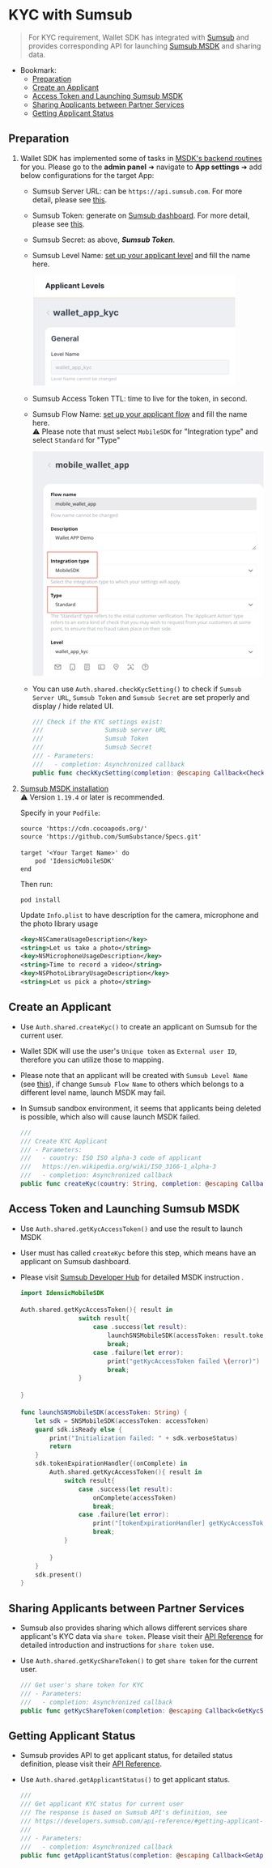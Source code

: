 # KYC with Sumsub

> For KYC requirement, Wallet SDK has integrated with [Sumsub](https://sumsub.com/) and provides corresponding API for launching [Sumsub MSDK](https://developers.sumsub.com/msdk/#getting-started) and sharing data.


- Bookmark:
  - [Preparation](#preparation)
  - [Create an Applicant](#create-an-applicant)
  - [Access Token and Launching Sumsub MSDK](#access-token-and-launching-sumsub-msdk)
  - [Sharing Applicants between Partner Services](#sharing-applicants-between-partner-services)
  - [Getting Applicant Status](#getting-applicant-status)

## Preparation

1. Wallet SDK has implemented some of tasks in [MSDK's backend routines](https://developers.sumsub.com/msdk/#backend-routines) for  you. Please go to the **admin panel** ➜ navigate to **App settings** ➜ add below configurations for the target App:  
    - Sumsub Server URL: can be `https://api.sumsub.com`. For more detail, please see [this](https://developers.sumsub.com/api-reference/#introduction). 
    - Sumsub Token: generate on [Sumsub dashboard](https://cockpit.sumsub.com/checkus?_gl=1*1qzwmb0*_ga*MTY0OTA2OTIzNy4xNjQ2NjM2ODE4*_ga_ZF910PGWRL*MTY1MjE4MzU0OC44MS4xLjE2NTIxODkyMzIuNTI.#/devSpace/appTokens). For more detail, please see [this](https://developers.sumsub.com/api-reference/#app-tokens).
    - Sumsub Secret: as above, **_Sumsub Token_**.
    - Sumsub Level Name: [set up your applicant level](https://api.sumsub.com/checkus?_gl=1*15coo51*_ga*MTY0OTA2OTIzNy4xNjQ2NjM2ODE4*_ga_ZF910PGWRL*MTY1MjE4MzU0OC44MS4xLjE2NTIxOTAzMzUuNjA.#/sdkIntegrations/levels) and fill the name here.  

        <img src="images/sdk_guideline/kyc_level.png" alt="drawing" width="400"/>
    - Sumsub Access Token TTL: time to live for the token, in second.
    - Sumsub Flow Name: [set up your applicant flow](https://api.sumsub.com/checkus?_gl=1*1ccutv*_ga*MTY0OTA2OTIzNy4xNjQ2NjM2ODE4*_ga_ZF910PGWRL*MTY1MjE4MzU0OC44MS4xLjE2NTIxOTA4ODEuNjA.#/sdkIntegrations/flows) and fill the name here.  
⚠️ Please note that must select `MobileSDK` for "Integration type" and select `Standard` for "Type"

        <img src="images/sdk_guideline/kyc_flow.png" alt="drawing" width="500"/>
    * You can use `Auth.shared.checkKycSetting()` to check if `Sumsub Server URL`, `Sumsub Token` and `Sumsub Secret` are set properly and display / hide related UI.

        ```swift
        /// Check if the KYC settings exist:
        ///                 Sumsub server URL
        ///                 Sumsub Token
        ///                 Sumsub Secret
        /// - Parameters:
        ///   - completion: Asynchronized callback
        public func checkKycSetting(completion: @escaping Callback<CheckKycSettingResult>)
        ```
3. [Sumsub MSDK installation](https://developers.sumsub.com/msdk/ios/#installation)    
    ⚠️ Version `1.19.4` or later is recommended.

    Specify in your `Podfile`:
    ```
    source 'https://cdn.cocoapods.org/'
    source 'https://github.com/SumSubstance/Specs.git'

    target '<Your Target Name>' do
        pod 'IdensicMobileSDK'
    end
    ```
    Then run:
    ```
    pod install
    ```
    Update `Info.plist` to have description for the camera, microphone and the photo library usage
    
    ```xml
    <key>NSCameraUsageDescription</key>
    <string>Let us take a photo</string>
    <key>NSMicrophoneUsageDescription</key>
    <string>Time to record a video</string>
    <key>NSPhotoLibraryUsageDescription</key>
    <string>Let us pick a photo</string>
    ``` 
## Create an Applicant
- Use `Auth.shared.createKyc()` to create an applicant on Sumsub for the current user.
- Wallet SDK will use the user's `Unique token` as `External user ID`, therefore you can utilize those to mapping.
- Please note that an applicant will be created with `Sumsub Level Name` (see [this](https://developers.sumsub.com/api-reference/#creating-an-applicant)), if change `Sumsub Flow Name` to others which belongs to a different level name, launch MSDK may fail.
- In Sumsub sandbox environment, it seems that applicants being deleted is possible, which also will cause launch MSDK failed.

    ```swift
    ///
    /// Create KYC Applicant
    /// - Parameters:
    ///   - country: ISO ISO alpha-3 code of applicant
    ///   https://en.wikipedia.org/wiki/ISO_3166-1_alpha-3
    ///   - completion: Asynchronized callback
    public func createKyc(country: String, completion: @escaping Callback<CreateKycResult>)
    ```
## Access Token and Launching Sumsub MSDK
- Use `Auth.shared.getKycAccessToken()` and use the result to launch MSDK
- User must has called `createKyc` before this step, which means have an applicant on Sumsub dashboard.
- Please visit [Sumsub Developer Hub](https://developers.sumsub.com/msdk/ios/#initialization) for detailed MSDK instruction .

    ```swift
    import IdensicMobileSDK
    
    Auth.shared.getKycAccessToken(){ result in
                    switch result{
                        case .success(let result):
                            launchSNSMobileSDK(accessToken: result.token)
                            break;
                        case .failure(let error):
                            print("getKycAccessToken failed \(error)")
                            break;
                    }
                    
    }
    
    func launchSNSMobileSDK(accessToken: String) {
        let sdk = SNSMobileSDK(accessToken: accessToken)
        guard sdk.isReady else {
            print("Initialization failed: " + sdk.verboseStatus)
            return
        }
        sdk.tokenExpirationHandler{(onComplete) in
            Auth.shared.getKycAccessToken(){ result in
                switch result{
                    case .success(let result):
                        onComplete(accessToken)
                        break;
                    case .failure(let error):
                        print("[tokenExpirationHandler] getKycAccessToken failed \(error)")
                        break;
                }
                
            }
        }
        sdk.present()
    }
    ```
## Sharing Applicants between Partner Services
- Sumsub also provides sharing which allows different services share applicant's KYC data via `share token`. Please visit their [API Reference](https://developers.sumsub.com/api-reference/#sharing-applicants-between-partner-services) for detailed introduction and instructions for `share token` use. 
- Use `Auth.shared.getKycShareToken()` to get `share token` for the current user.

    ```swift
    /// Get user's share token for KYC
    /// - Parameters:
    ///   - completion: Asynchronized callback
    public func getKycShareToken(completion: @escaping Callback<GetKycShareTokenResult>)
    ```
## Getting Applicant Status
- Sumsub provides API to get applicant status, for detailed status definition, please visit their [API Reference](https://developers.sumsub.com/api-reference/#getting-applicant-status-sdk).
- Use `Auth.shared.getApplicantStatus()` to get applicant status.

    ```swift
    ///
    /// Get applicant KYC status for current user
    /// The response is based on Sumsub API's definition, see
    /// https://developers.sumsub.com/api-reference/#getting-applicant-status-sdk
    ///
    /// - Parameters:
    ///   - completion: Asynchronized callback
    public func getApplicantStatus(completion: @escaping Callback<GetApplicantStatusResult>)
    ```
